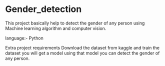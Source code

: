 # Gender_detection

This project basically help to detect the gender of any person 
using Machine learning algorithm and computer vision.

language:- Python

Extra project requirements
Download the dataset from kaggle and train the dataset 
you will get a model using that model you can detect the gender of any person. 

